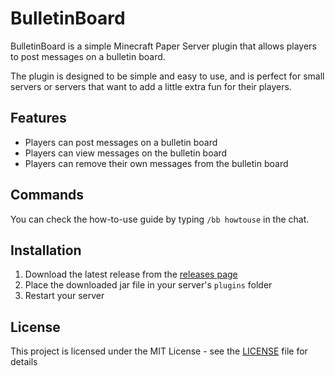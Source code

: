 # BulletinBoard

BulletinBoard is a simple Minecraft Paper Server plugin that allows players to post messages on a bulletin board. 

The plugin is designed to be simple and easy to use, and is perfect for small servers or servers that want to add a little extra fun for their players.

## Features
- Players can post messages on a bulletin board
- Players can view messages on the bulletin board
- Players can remove their own messages from the bulletin board

## Commands
You can check the how-to-use guide by typing `/bb howtouse` in the chat.

## Installation
1. Download the latest release from the [releases page](https://modrinth.com/mod/bulletinboard/versions)
2. Place the downloaded jar file in your server's `plugins` folder
3. Restart your server

## License
This project is licensed under the MIT License - see the [LICENSE](https://github.com/KT-Ruxy/BulletinBoard/blob/main/LICENSE) file for details